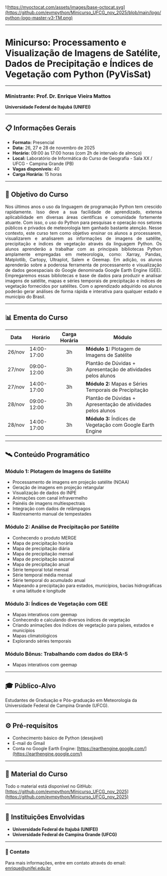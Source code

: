!(https://myoctocat.com/assets/images/base-octocat.svg](https://github.com/evmpython/Minicurso_UFCG_nov_2025/blob/main/logo/python-logo-master-v3-TM.png)

---

# Minicurso: Processamento e Visualização de Imagens de Satélite, Dados de Precipitação e Índices de Vegetação com Python (PyVisSat)
---

### Ministrante: Prof. Dr. Enrique Vieira Mattos
**Universidade Federal de Itajubá (UNIFEI)**

---

## 📋 Informações Gerais

- **Formato:** Presencial
- **Data:** 26, 27 e 28 de novembro de 2025
- **Horário:** 09:00 às 17:00 horas (com 2h de intervalo de almoço)
- **Local:** Laboratório de Informática do Curso de Geografia - Sala XX / UFCG - Campina Grande (PB)
- **Vagas disponíveis:** 40
- **Carga Horária:** 15 horas

---

## 🎯 Objetivo do Curso
<p align="justify"> Nos últimos anos o uso da linguagem de programação Python tem crescido rapidamente. Isso deve a sua facilidade de aprendizado, extensa aplicabilidade em diversas áreas científicas e comunidade fortemente atuante. Com isso, o uso do Python para pesquisas e operação nos setores públicos e privados de meteorologia tem ganhado bastante atenção. Nesse contexto, este curso tem como objetivo ensinar os alunos a processarem, visualizarem e analisarem as informações de imagens de satélite, precipitação e índices de vegetação através da linguagem Python. Os alunos aprenderão a trabalhar com as principais bibliotecas Python amplamente empregadas em meteorologia, como: Xarray, Pandas, Matplotlib, Cartopy, Ultraplot, Salem e Geemap. Em adição, os alunos aprenderão sobre a poderosa ferramenta de processanento e visualização de dados geoespaciais do Google denominada Google Earth Engine (GEE). Empregaremos essas bibliotecas e base de dados para produzir e analisar imagens de satélite, mapas e séries temporais de precipitação e índices de vegetação fornecidos por satélites. Com o aprendizado adquirido os alunos poderão gerar análises de forma rápida e interativa para qualquer estado e município do Brasil. </p>


---

## 📊 Ementa do Curso

| Data | Horário | Carga Horária | Módulo |
|------|---------|:-------------:|--------|
| 26/nov | 14:00-17:00 | 3h | **Módulo 1:** Plotagem de Imagens de Satélite |
| 27/nov | 09:00-12:00 | 3h | Plantão de Dúvidas + Apresentação de atividades pelos alunos |
| 27/nov | 14:00-17:00 | 3h | **Módulo 2:** Mapas e Séries Temporais de Precipitação |
| 28/nov | 09:00-12:00 | 3h | Plantão de Dúvidas + Apresentação de atividades pelos alunos |
| 28/nov | 14:00-17:00 | 3h | **Módulo 3:** Índices de Vegetação com Google Earth Engine |

---

## 🛰️ Conteúdo Programático

### Módulo 1: Plotagem de Imagens de Satélite
- Processamento de imagens em projeção satélite (NOAA)
- Geração de imagens em projeção retangular
- Visualização de dados do INPE
- Animações com canal infravermelho
- Painéis de imagens multiespectrais
- Integração com dados de relâmpagos
- Rastreamento manual de tempestades

### Módulo 2: Análise de Precipitação por Satélite
-	Conhecendo o produto MERGE  
-	Mapa de precipitação horária 
-	Mapa de precipitação diária 
-	Mapa de precipitação mensal
-	Mapa de precipitação sazonal 
-	Mapa de precipitação anual  
-	Série temporal total mensal  
-	Série temporal média mensal  
-	Série temporal do acumulado anual  
-	Mapeando a precipitação para estados, municípios, bacias hidrográficas e uma latitude e longitude


### Módulo 3: Índices de Vegetação com GEE
-	Mapas interativos com geemap
-	Conhecendo e calculando diversos índices de vegetação
-	Criando animações dos índices de vegetação para países, estados e municípios 
-	Mapas climatológicos
-	Explorando séries temporais   

### Módulo Bônus: Trabalhando com dados do ERA-5
-	Mapas interativos com geemap
---

## 🎓 Público-Alvo

Estudantes de Graduação e Pós-graduação em Meteorologia da Universidade Federal de Campina Grande (UFCG).

---

## ⚙️ Pré-requisitos

- Conhecimento básico de Python (desejável)
- E-mail do Gmail
- Conta no Google Earth Engine: [https://earthengine.google.com/](https://earthengine.google.com/)

---

## 📁 Material do Curso

Todo o material está disponível no GitHub:  
[https://github.com/evmpython/Minicurso_UFCG_nov_2025](https://github.com/evmpython/Minicurso_UFCG_nov_2025)

---

## 🏫 Instituições Envolvidas

- **Universidade Federal de Itajubá (UNIFEI)**
- **Universidade Federal de Campina Grande (UFCG)**

---

### 📧 Contato
Para mais informações, entre em contato através do email: enrique@unifei.edu.br
